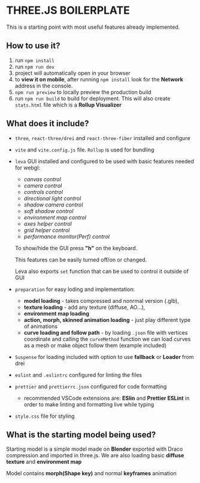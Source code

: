 # THREE.JS BOILERPLATE

This is a starting point with most useful features already implemented.

## How to use it?

1. run `npm install`
2. run `npm run dev`
3. project will automatically open in your browser
4. to **view it on mobile**, after running `npm install` look for the **Network** address in the console.
5. `npm run preview` to locally preview the production build
6. run `npm run build` to build for deployment. This will also create `stats.html` file which is a **Rollup Visualizer**

## What does it include?

- `three`, `react-three/drei` and `react-three-fiber` installed and configure
- `vite` and `vite.config.js` file. `Rollup` is used for bundling
- `leva` GUI installed and configured to be used with basic features needed for webgl:

  - _canvas control_
  - _camera control_
  - _controls control_
  - _directional light control_
  - _shadow camera control_
  - _soft shadow control_
  - _environment map control_
  - _axes helper control_
  - _grid helper control_
  - _performance monitor(Perf) control_

  To show/hide the GUI press **"h"** on the keyboard.

  This features can be easily turned off/on or changed.

  Leva also exports `set` function that can be used to control it outside of GUI

- `preparation` for easy loding and implementation:
  - **model loading** - takes compressed and nonrmal version (.glb),
  - **texture loading** - add any texture (diffuse, AO...),
  - **environment map loading**
  - **action, morph, skinned animation loading** - just play different type of animations
  - **curve loading and follow path** - by loading `.json` file with vertices coordinate and calling the `curveMethod` function we can load curves as a mesh or make object follow them (example included)
- `Suspense` for loading included with option to use **fallback** or **Loader** from drei

- `eslint` and `.eslintrc` configured for linting the files
- `prettier` and `prettierrc.json` configured for code formatting

  - recommended VSCode extensions are: **ESlin** and **Prettier ESLint** in order to make linting and formatting live while typing

- `style.css` file for styling

## What is the starting model being used?

Starting model is a simple model made on **Blender** exported with Draco compression and imported in three.js. We are also loading basic **diffuse texture** and **environment map**

Model contains **morph(Shape key)** and normal **keyframes** animation
